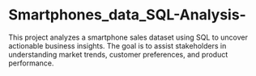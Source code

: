 # Smartphones_data_SQL-Analysis-
This project analyzes a smartphone sales dataset using SQL to uncover actionable business insights. The goal is to assist stakeholders in understanding market trends, customer preferences, and product performance.
